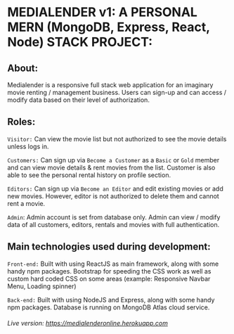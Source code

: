 # MEDIALENDER v1: A PERSONAL MERN (MongoDB, Express, React, Node) STACK PROJECT:

## About:

Medialender is a responsive full stack web application for an imaginary movie renting / management business.
Users can sign-up and can access / modify data based on their level of authorization.

## Roles:

`Visitor:` Can view the movie list but not authorized to see the movie details unless logs in.

`Customers:` Can sign up via `Become a Customer` as a `Basic` or `Gold` member and can view movie details & rent movies from the list. Customer is also able to see the personal rental history on profile section.

`Editors:` Can sign up via `Become an Editor` and edit existing movies or add new movies. However, editor is not authorized to delete them and cannot rent a movie.

`Admin`: Admin account is set from database only. Admin can view / modify data of all customers, editors, rentals and movies with full authentication.

## Main technologies used during development:

`Front-end:` Built with using ReactJS as main framework, along with some handy npm packages. Bootstrap for speeding the CSS work as well as custom hard coded CSS on some areas (example: Responsive Navbar Menu, Loading spinner)

`Back-end:` Built with using NodeJS and Express, along with some handy npm packages. Database is running on MongoDB Atlas cloud service.

###### Live version: https://medialenderonline.herokuapp.com
